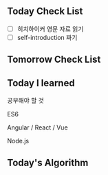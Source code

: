 ## Today Check List

- [ ] 히치하이커 영문 자료 읽기
- [ ] self-introduction 짜기

## Tomorrow Check List



## Today I learned

공부해야 할 것

ES6

Angular / React / Vue

Node.js

## Today's Algorithm

